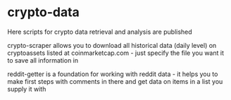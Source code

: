 # crypto-data
Here scripts for crypto data retrieval and analysis are published

crypto-scraper allows you to download all historical data (daily level) on cryptoassets listed at coinmarketcap.com - just specify the file you want it to save all information in

reddit-getter is a foundation for working with reddit data - it helps you to make first steps with comments in there and get data on items in a list you supply it with

